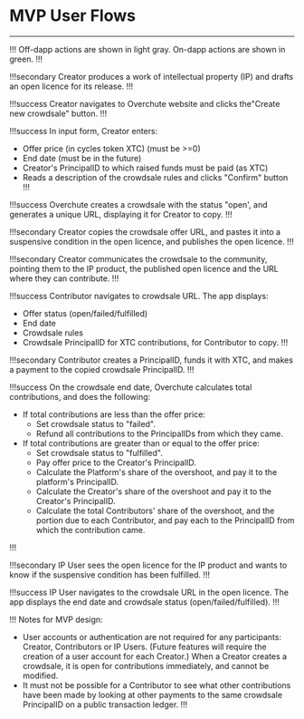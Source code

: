 # MVP User Flows

---

!!!
Off-dapp actions are shown in light gray. On-dapp actions are shown in green.
!!!

!!!secondary
Creator produces a work of intellectual property (IP) and drafts an open licence for its release.
!!!

!!!success
Creator navigates to Overchute website and clicks the"Create new crowdsale" button.
!!!

!!!success In input form, Creator enters:

- Offer price (in cycles token XTC) (must be >=0)
- End date (must be in the future)
- Creator's PrincipalID to which raised funds must be paid (as XTC)
- Reads a description of the crowdsale rules and clicks "Confirm" button
  !!!

!!!success
Overchute creates a crowdsale with the status "open', and generates a unique URL, displaying it for Creator to copy.
!!!

!!!secondary
Creator copies the crowdsale offer URL, and pastes it into a suspensive condition in the open licence, and publishes the open licence.
!!!

!!!secondary
Creator communicates the crowdsale to the community, pointing them to the IP product, the published open licence and the URL where they can contribute.
!!!

!!!success Contributor navigates to crowdsale URL. The app displays:

- Offer status (open/failed/fulfilled)
- End date
- Crowdsale rules
- Crowdsale PrincipalID for XTC contributions, for Contributor to copy.
  !!!

!!!secondary
Contributor creates a PrincipalID, funds it with XTC, and makes a payment to the copied crowdsale PrincipalID.
!!!

!!!success On the crowdsale end date, Overchute calculates total contributions, and does the following:

- If total contributions are less than the offer price:
  - Set crowdsale status to "failed".
  - Refund all contributions to the PrincipalIDs from which they came.
- If total contributions are greater than or equal to the offer price:
  - Set crowdsale status to "fulfilled".
  - Pay offer price to the Creator's PrincipalID.
  - Calculate the Platform's share of the overshoot, and pay it to the platform's PrincipalID.
  - Calculate the Creator's share of the overshoot and pay it to the Creator's PrincipalID.
  - Calculate the total Contributors' share of the overshoot, and the portion due to each Contributor, and pay each to the PrincipalID from which the contribution came.

!!!

!!!secondary
IP User sees the open licence for the IP product and wants to know if the suspensive condition has been fulfilled.
!!!

!!!success
IP User navigates to the crowdsale URL in the open licence. The app displays the end date and crowdsale status (open/failed/fulfilled).
!!!

!!! Notes for MVP design:

- User accounts or authentication are not required for any participants: Creator, Contributors or IP Users. (Future features will require the creation of a user account for each Creator.)
  When a Creator creates a crowdsale, it is open for contributions immediately, and cannot be modified.
- It must not be possible for a Contributor to see what other contributions have been made by looking at other payments to the same crowdsale PrincipalID on a public transaction ledger.
  !!!
